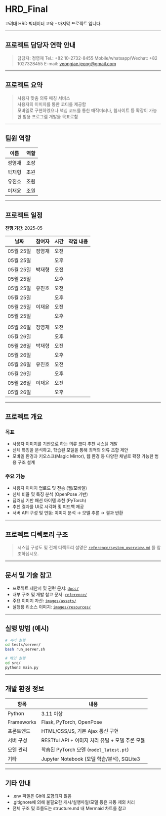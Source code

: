 <!-- 모든 md 파일은 관리자에게 문의 후 수정하시오 -->
# HRD_Final
고려대 HRD 빅데이터 교육 - 마지막 프로젝트 입니다.

---

## 프로젝트 담당자 연락 안내
> 담당자: 정영재
> Tel.: +82 10-2732-8455
> Mobile/whatsapp/Wechat: +82 1027328455
> E-mail: yeongjae.jeong@gmail.com

---

## 프로젝트 요약
> 사용자 맞춤 의류 매칭 서비스  
> 사용자의 이미지를 통한 코디를 제공함  
> 모바일로 구현하였으나 핵심 코드를 통한 매직미러나, 웹사이트 등 확장이 가능한 범용 프로그램 개발을 목표로함

---

## 팀원 역할

| 이름 | 역할 |
|------|------|
| 정영재 | 조장 |
| 박재형 | 조원 |
| 유진호 | 조원 |
| 이재윤 | 조원 |

---

## 프로젝트 일정  
**진행 기간**: 2025-05  

| 날짜       | 참여자 | 시간  | 작업 내용                                                  |
|------------|--------|-------|-----------------------------------------------------------|
| 05월 25일  | 정영재 | 오전  |  |
| 05월 25일  |       | 오후  |  |
| 05월 25일  | 박재형 | 오전  |  |
| 05월 25일  |       | 오후  |  |
| 05월 25일  | 유진호 | 오전  |  |
| 05월 25일  |       | 오후  |  |
| 05월 25일  | 이재윤 | 오전  |  |
| 05월 25일  |       | 오후  |  |
| | | | |
| 05월 26일  | 정영재 | 오전  |  |
| 05월 26일  |       | 오후  |  |
| 05월 26일  | 박재형 | 오전  |  |
| 05월 26일  |       | 오후  |  |
| 05월 26일  | 유진호 | 오전  |  |
| 05월 26일  |       | 오후  |  |
| 05월 26일  | 이재윤 | 오전  |  |
| 05월 26일  |       | 오후  |  |

---

## 프로젝트 개요

### 목표
- 사용자 이미지를 기반으로 하는 의류 코디 추천 시스템 개발  
- 신체 특징을 분석하고, 학습된 모델을 통해 최적의 의류 조합 제안  
- 모바일 환경과 키오스크(Magic Mirror), 웹 환경 등 다양한 채널로 확장 가능한 범용 구조 설계  

### 주요 기능
- 사용자 이미지 업로드 및 전송 (웹/모바일)  
- 신체 비율 및 특징 분석 (OpenPose 기반)  
- 딥러닝 기반 패션 아이템 추천 (PyTorch)  
- 추천 결과를 UI로 시각화 및 피드백 제공  
- 서버 API 구성 및 연동: 이미지 분석 → 모델 추론 → 결과 반환  

---

## 프로젝트 디렉토리 구조

> 시스템 구성도 및 전체 디렉토리 설명은 [`reference/system_overview.md`](reference/system_overview.md) 를 참조하십시오.

---

## 문서 및 기술 참고

- 프로젝트 제안서 및 관련 문서: [`docs/`](docs/)
- 내부 구조 및 개발 참고 문서: [`reference/`](reference/)
- 주요 이미지 자산: [`images/assets/`](images/assets/)
- 실행용 리소스 이미지: [`images/resources/`](images/resources/)

---

## 실행 방법 (예시)

```bash
# 서버 실행
cd tests/server/
bash run_server.sh

# 메인 실행
cd src/
python3 main.py
```

---

## 개발 환경 정보

| 항목         | 내용                                         |
|--------------|----------------------------------------------|
| Python       | 3.11 이상                                     |
| Frameworks   | Flask, PyTorch, OpenPose                     |
| 프론트엔드    | HTML/CSS/JS, 기본 Ajax 통신 구현              |
| 서버 구성     | RESTful API + 이미지 처리 유틸 + 모델 추론 모듈 |
| 모델 관리     | 학습된 PyTorch 모델 (`model_latest.pt`)       |
| 기타         | Jupyter Notebook (모델 학습/분석), SQLite3     |

---

## 기타 안내
- .env 파일은 Git에 포함되지 않음
- .gitignore에 의해 불필요한 캐시/실행파일/모델 등은 자동 제외 처리
- 전체 구조 및 흐름도는 structure.md 내 Mermaid 차트를 참고

